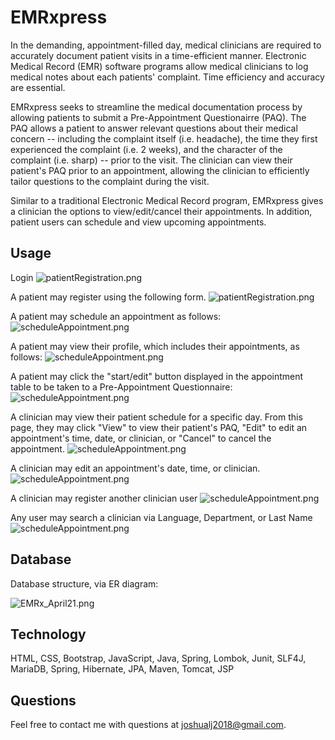 # EMRxpress

In the demanding, appointment-filled day, medical clinicians are required to accurately document patient visits in a time-efficient manner. Electronic Medical Record (EMR) software programs allow medical clinicians to log medical notes about each patients' complaint. Time efficiency and accuracy are essential.

EMRxpress seeks to streamline the medical documentation process by allowing patients to submit a Pre-Appointment Questionairre (PAQ). The PAQ allows a patient to answer relevant questions about their medical concern -- including the complaint itself (i.e. headache), the time they first experienced the complaint (i.e. 2 weeks), and the character of the complaint (i.e. sharp) -- prior to the visit. The clinician can view their patient's PAQ prior to an appointment, allowing the clinician to efficiently tailor questions to the complaint during the visit.

Similar to a traditional Electronic Medical Record program, EMRxpress gives a clinician the options to view/edit/cancel their appointments. In addition, patient users can schedule and view upcoming appointments.

## Usage
Login
![patientRegistration.png](src/main/webapp/pub/images/login.png)

A patient may register using the following form. 
![patientRegistration.png](src/main/webapp/pub/images/patientRegistration.png)

A patient may schedule an appointment as follows:
![scheduleAppointment.png](src/main/webapp/pub/images/scheduleAppointment.png)

A patient may view their profile, which includes their appointments, as follows:
![scheduleAppointment.png](src/main/webapp/pub/images/patientProfile.png)

A patient may click the "start/edit" button displayed in the appointment table to be taken to a Pre-Appointment Questionnaire:
![scheduleAppointment.png](src/main/webapp/pub/images/paq.png)

A clinician may view their patient schedule for a specific day. From this page, they may click "View" to view their patient's PAQ, "Edit" to edit an appointment's time, date, or clinician, or "Cancel" to cancel the appointment.
![scheduleAppointment.png](src/main/webapp/pub/images/clinicianScheduleViewer.png)

A clinician may edit an appointment's date, time, or clinician.
![scheduleAppointment.png](src/main/webapp/pub/images/appointmentEditor.png)

A clinician may register another clinician user
![scheduleAppointment.png](src/main/webapp/pub/images/clinicianRegistration.png)

Any user may search a clinician via Language, Department, or Last Name
![scheduleAppointment.png](src/main/webapp/pub/images/clinicianSearch.png)

## Database
Database structure, via ER diagram:

![EMRx_April21.png](src/main/webapp/pub/images/EMRx_April21.png)

## Technology
HTML, CSS, Bootstrap, JavaScript, Java, 
Spring, Lombok, Junit, SLF4J, MariaDB, 
Spring, Hibernate, JPA, Maven, Tomcat, JSP

## Questions
Feel free to contact me with questions at joshualj2018@gmail.com.